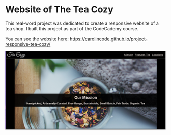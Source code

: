 # Website of The Tea Cozy

This real-word project was dedicated to create a responsive website of a tea shop.
I built this project as part of the CodeCademy course. 

You can see the website here: https://carolincode.github.io/project-responsive-tea-cozy/

![Homepage of the Tea Cozy](Homepage.png)
